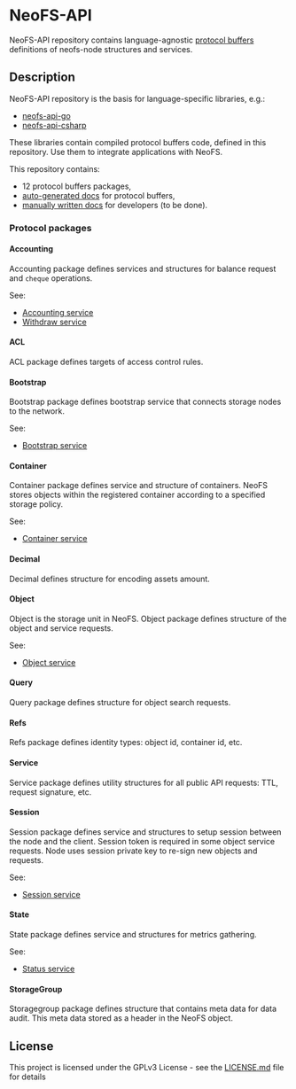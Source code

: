 # NeoFS-API

NeoFS-API repository contains language-agnostic 
[protocol buffers](https://developers.google.com/protocol-buffers) definitions
of neofs-node structures and services. 

## Description

NeoFS-API repository is the basis for language-specific libraries, e.g.:

- [neofs-api-go](https://github.com/nspcc-dev/neofs-api-go)
- [neofs-api-csharp](https://github.com/nspcc-dev/neofs-api-csharp)

These libraries contain compiled protocol buffers code, defined in this
repository. Use them to integrate applications with NeoFS.

This repository contains:

- 12 protocol buffers packages,
- [auto-generated docs](proto-docs) for protocol buffers,
- [manually written docs](docs) for developers (to be done). 


### Protocol packages

#### Accounting

Accounting package defines services and structures for balance request and 
`cheque` operations.

See:

- [Accounting service](proto-docs/accounting.md#accounting.Accounting)
- [Withdraw service](proto-docs/accounting.md#accounting.Withdraw)

#### ACL

ACL package defines targets of access control rules.

#### Bootstrap

Bootstrap package defines bootstrap service that connects storage nodes
to the network. 

See:

- [Bootstrap service](proto-docs/bootstrap.md#bootstrap.Bootstrap)


#### Container

Container package defines service and structure of containers. NeoFS stores
objects within the registered container according to a specified storage policy.

See:

- [Container service](proto-docs/container.md#container.Service)

#### Decimal

Decimal defines structure for encoding assets amount.

#### Object

Object is the storage unit in NeoFS. Object package defines structure of the
object and service requests.

See:

- [Object service](proto-docs/object.md#object.Service)

#### Query

Query package defines structure for object search requests. 

#### Refs

Refs package defines identity types: object id, container id, etc.

#### Service

Service package defines utility structures for all public API requests: 
TTL, request signature, etc.

#### Session

Session package defines service and structures to setup session between
the node and the client. Session token is required in some object service
requests. Node uses session private key to re-sign new objects and requests.

See:

- [Session service](proto-docs/session.md#session.Session)

#### State

State package defines service and structures for metrics gathering. 

See:

- [Status service](proto-docs/state.md#state.Status)

#### StorageGroup

Storagegroup package defines structure that contains meta data for data audit. 
This meta data stored as a header in the NeoFS object.


## License

This project is licensed under the GPLv3 License - 
see the [LICENSE.md](LICENSE.md) file for details
